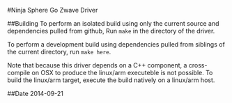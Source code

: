 #Ninja Sphere Go Zwave Driver

##Building
To perform an isolated build using only the current source and dependencies pulled from github, Run `make` in the directory of the driver.

To perform a development build using dependencies pulled from siblings of the current directory, run `make here`.

Note that because this driver depends on a C++ component, a cross-compile on OSX to produce the linux/arm executeble is not possible.
To build the linux/arm target, execute the build natively on a linux/arm host.

##Date
2014-09-21